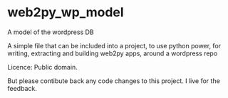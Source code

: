 web2py_wp_model
===============

A model of the wordpress DB

A simple file that can be included into a project, to use python power, for writing, extracting and building web2py apps, around a wordpress repo

Licence: Public domain. 

But please contibute back any code changes to this project. I live for the feedback.
